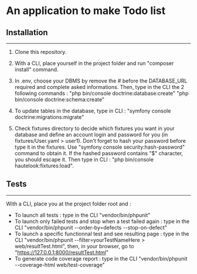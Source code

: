 # An application to make Todo list

## Installation

---

1.  Clone this repository.

2.  With a CLI, place yourself in the project folder and run "composer install" command.

3.  In .env, choose your DBMS by remove the # before the DATABASE_URL required and complete asked informations. Then, type in the CLI the 2 following commands :
    "php bin/console doctrine:database:create"
    "php bin/console doctrine:schema:create"

4.  To update tables in the database, type in CLI :
    "symfony console doctrine:migrations:migrate"

5.  Check fixtures directory to decide which fixtures you want in your database and define an account login and password for you (in fixtures/User.yaml > user1).
    Don't forget to hash your password before type it in the fixtures. Use "symfony console security:hash-password" command to obtain it. If the hashed password contains "\$" character, you should escape it.
    Then type in CLI : "php bin/console hautelook:fixtures:load".

## Tests

---

With a CLI, place you at the project folder root and :

- To launch all tests : type in the CLI "vendor/bin/phpunit"
- To launch only failed tests and stop when a test failed again : type in the CLI "vendor/bin/phpunit --order-by=defects --stop-on-defect"
- To launch a specific functionnal test and see resulting page : type in the CLI "vendor/bin/phpunit --filter=yourTestNameHere > web/resultTest.html", then, in your browser, go to "https://127.0.0.1:8000/resultTest.html"
- To generate code coverage report : type in the CLI "vendor/bin/phpunit --coverage-html web/test-coverage"
